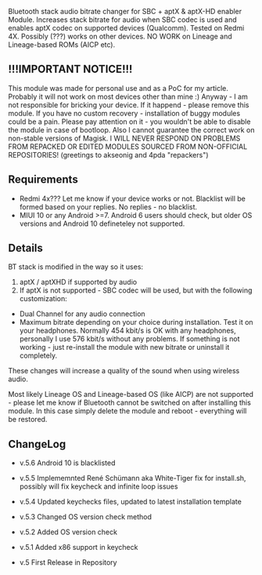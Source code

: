 Bluetooth stack audio bitrate changer for SBC + aptX & aptX-HD enabler Module.
Increases stack bitrate for audio when SBC codec is used and enables aptX codec on supported devices (Qualcomm).
Tested on Redmi 4X. Possibly (???) works on other devices.
NO WORK on Lineage and Lineage-based ROMs (AICP etc).

## !!!IMPORTANT NOTICE!!! ##
This module was made for personal use and as a PoC for my article. Probably it will not work on most devices other than mine :)
Anyway - I am not responsible for bricking your device. If it happend - please remove this module.
If you have no custom recovery - installation of buggy modules could be a pain. Please pay attention on it - you wouldn't be able to disable the module in case of bootloop.
Also I cannot guarantee the correct work on non-stable versions of Magisk.
I WILL NEVER RESPOND ON PROBLEMS FROM REPACKED OR EDITED MODULES SOURCED FROM NON-OFFICIAL REPOSITORIES!
(greetings to akseonig and 4pda "repackers")

## Requirements ##
- Redmi 4x??? Let me know if your device works or not. Blacklist will be formed based on your replies. No replies - no blacklist.
- MIUI 10 or any Android >=7. Android 6 users should check, but older OS versions and Android 10 defineteley not supported.

## Details ##
BT stack is modified in the way so it uses:
1. aptX / aptXHD if supported by audio
2. If aptX is not supported - SBC codec will be used, but with the following customization:
 - Dual Channel for any audio connection
 - Maximum bitrate depending on your choice during installation. Test it on your headphones. Normally 454 kbit/s is OK with any headphones, personally I use 576 kbit/s without any problems. If something is not working - just re-install the module with new bitrate or uninstall it completely.

These changes will increase a quality of the sound when using wireless audio.

Most likely Lineage OS and Lineage-based OS (like AICP) are not supported - please let me know if Bluetooth cannot be switched on after installing this module. In this case simply delete the module and reboot - everything will be restored.

## ChangeLog ##
* v.5.6 Android 10 is blacklisted

* v.5.5 Implememnted René Schümann aka White-Tiger fix for install.sh, possibly will fix keycheck and infinite loop issues

* v.5.4 Updated keychecks files, updated to latest installation template

* v.5.3 Changed OS version check method

* v.5.2 Added OS version check

* v.5.1 Added x86 support in keycheck

* v.5 First Release in Repository
